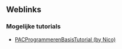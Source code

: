 ## Weblinks

### Mogelijke tutorials

+ [PACProgrammerenBasisTutorial (by Nico)](https://stasemsoft.github.io/softwarelessons/Chapters/tutorial/PACProgrammerenBasisTutorial.pdf)
